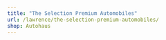 ```yaml
---
title: "The Selection Premium Automobiles"
url: /lawrence/the-selection-premium-automobiles/
shop: Autohaus
---
```

